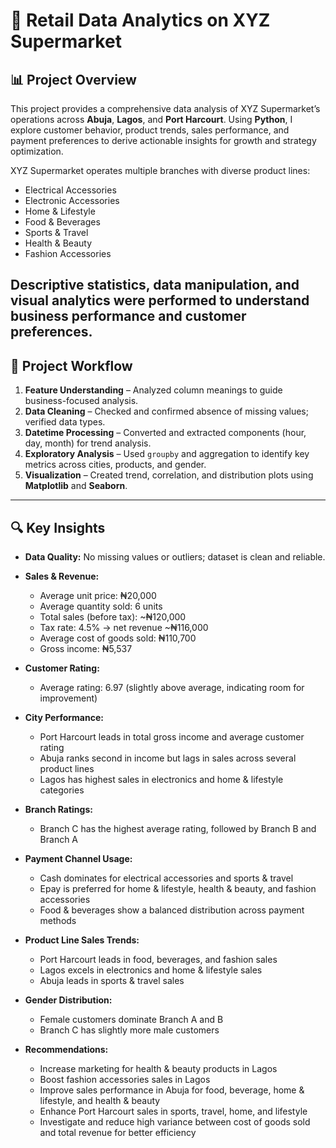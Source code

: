 # 🛒 Retail Data Analytics on XYZ Supermarket

## 📊 Project Overview

This project provides a comprehensive data analysis of XYZ Supermarket’s operations across **Abuja**, **Lagos**, and **Port Harcourt**. Using **Python**, I explore customer behavior, product trends, sales performance, and payment preferences to derive actionable insights for growth and strategy optimization.

XYZ Supermarket operates multiple branches with diverse product lines:  
- Electrical Accessories  
- Electronic Accessories  
- Home & Lifestyle  
- Food & Beverages  
- Sports & Travel  
- Health & Beauty  
- Fashion Accessories  

Descriptive statistics, data manipulation, and visual analytics were performed to understand business performance and customer preferences.
---

## 🔧 Project Workflow

1. **Feature Understanding** – Analyzed column meanings to guide business-focused analysis.
2. **Data Cleaning** – Checked and confirmed absence of missing values; verified data types.
3. **Datetime Processing** – Converted and extracted components (hour, day, month) for trend analysis.
4. **Exploratory Analysis** – Used `groupby` and aggregation to identify key metrics across cities, products, and gender.
5. **Visualization** – Created trend, correlation, and distribution plots using **Matplotlib** and **Seaborn**.

---

## 🔍 Key Insights

- **Data Quality:** No missing values or outliers; dataset is clean and reliable.

- **Sales & Revenue:**  
  - Average unit price: ₦20,000  
  - Average quantity sold: 6 units  
  - Total sales (before tax): ~₦120,000  
  - Tax rate: 4.5% → net revenue ~₦116,000  
  - Average cost of goods sold: ₦110,700  
  - Gross income: ₦5,537  

- **Customer Rating:**  
  - Average rating: 6.97 (slightly above average, indicating room for improvement)

- **City Performance:**  
  - Port Harcourt leads in total gross income and average customer rating  
  - Abuja ranks second in income but lags in sales across several product lines  
  - Lagos has highest sales in electronics and home & lifestyle categories

- **Branch Ratings:**  
  - Branch C has the highest average rating, followed by Branch B and Branch A

- **Payment Channel Usage:**  
  - Cash dominates for electrical accessories and sports & travel  
  - Epay is preferred for home & lifestyle, health & beauty, and fashion accessories  
  - Food & beverages show a balanced distribution across payment methods

- **Product Line Sales Trends:**  
  - Port Harcourt leads in food, beverages, and fashion sales  
  - Lagos excels in electronics and home & lifestyle sales  
  - Abuja leads in sports & travel sales  

- **Gender Distribution:**  
  - Female customers dominate Branch A and B  
  - Branch C has slightly more male customers

- **Recommendations:**  
  - Increase marketing for health & beauty products in Lagos  
  - Boost fashion accessories sales in Lagos  
  - Improve sales performance in Abuja for food, beverage, home & lifestyle, and health & beauty  
  - Enhance Port Harcourt sales in sports, travel, home, and lifestyle  
  - Investigate and reduce high variance between cost of goods sold and total revenue for better efficiency


